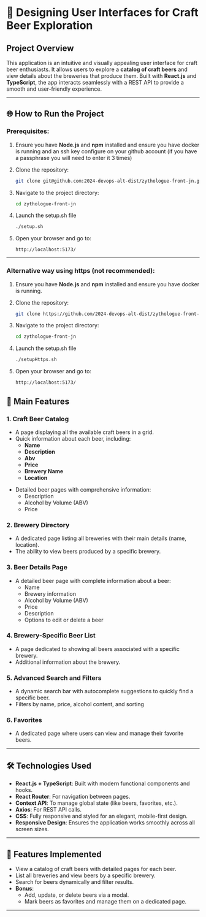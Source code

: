 # 🍺 Designing User Interfaces for Craft Beer Exploration

## Project Overview

This application is an intuitive and visually appealing user interface for craft beer enthusiasts. It allows users to explore a **catalog of craft beers** and view details about the breweries that produce them. Built with **React.js** and **TypeScript**, the app interacts seamlessly with a REST API to provide a smooth and user-friendly experience.

---

## 🌐 How to Run the Project

### Prerequisites:
1. Ensure you have **Node.js** and **npm** installed and ensure you have docker is running and an ssh key configure on your github account (if you have a passphrase you will need to enter it 3 times)

2. Clone the repository:
   ```bash
   git clone git@github.com:2024-devops-alt-dist/zythologue-front-jn.git
   ```
3. Navigate to the project directory:
    ```bash
    cd zythologue-front-jn
    ```
4. Launch the setup.sh file
    ```bash
    ./setup.sh
    ```
5.	Open your browser and go to:
    ```
    http://localhost:5173/
    ```
---
### Alternative way using https (not recommended):
1. Ensure you have **Node.js** and **npm** installed and ensure you have docker is running.

2. Clone the repository:
   ```bash
   git clone https://github.com/2024-devops-alt-dist/zythologue-front-jn.git
   ```
3. Navigate to the project directory:
    ```bash
    cd zythologue-front-jn
    ```
4. Launch the setup.sh file
    ```bash
    ./setupHttps.sh
    ```
5.	Open your browser and go to:
    ```
    http://localhost:5173/
    ```



## 🌟 Main Features

### 1. **Craft Beer Catalog**
- A page displaying all the available craft beers in a grid.
- Quick information about each beer, including:
    - **Name**
    - **Description**
    - **Abv**
    - **Price**
    - **Brewery Name**
    - **Location**

[//]: # (    - **Image**)
- Detailed beer pages with comprehensive information:
    - Description
    - Alcohol by Volume (ABV)
    - Price

### 2. **Brewery Directory**
- A dedicated page listing all breweries with their main details (name, location).
- The ability to view beers produced by a specific brewery.

### 3. **Beer Details Page**
- A detailed beer page with complete information about a beer:
    - Name
    - Brewery information
    - Alcohol by Volume (ABV)
    - Price
    - Description
    - Options to edit or delete a beer

### 4. **Brewery-Specific Beer List**
- A page dedicated to showing all beers associated with a specific brewery.
- Additional information about the brewery.

### 5. **Advanced Search and Filters**
- A dynamic search bar with autocomplete suggestions to quickly find a specific beer.
- Filters by name, price, alcohol content, and sorting

### 6. **Favorites**
- A dedicated page where users can view and manage their favorite beers.

---

## 🛠️ Technologies Used

- **React.js + TypeScript**: Built with modern functional components and hooks.
- **React Router**: For navigation between pages.
- **Context API**: To manage global state (like beers, favorites, etc.).
- **Axios**: For REST API calls.
- **CSS**: Fully responsive and styled for an elegant, mobile-first design.
- **Responsive Design**: Ensures the application works smoothly across all screen sizes.

---

## 🚀 Features Implemented

- View a catalog of craft beers with detailed pages for each beer.
- List all breweries and view beers by a specific brewery.
- Search for beers dynamically and filter results.
- **Bonus**:
    - Add, update, or delete beers via a modal.
    - Mark beers as favorites and manage them on a dedicated page.

---
